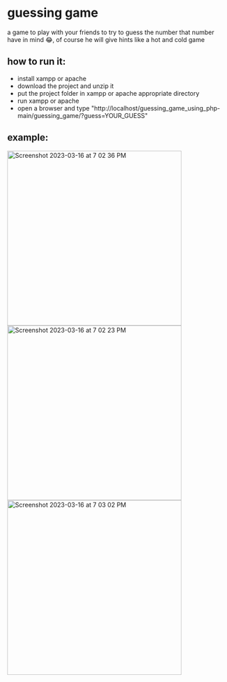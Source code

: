 # guessing game
a game to play with your friends to try to guess the number that number have in mind 😂, of course he will give hints like a hot and cold game

## how to run it:
* install xampp or apache
* download the project and unzip it
* put the project folder in xampp or apache appropriate directory
* run xampp or apache
* open a browser and type "http://localhost/guessing_game_using_php-main/guessing_game/?guess=YOUR_GUESS"

## example:

<img width="400" alt="Screenshot 2023-03-16 at 7 02 36 PM" src="https://user-images.githubusercontent.com/55524560/225681601-534dd635-514d-4854-9864-a8717ac6b441.png">
<img width="400" alt="Screenshot 2023-03-16 at 7 02 23 PM" src="https://user-images.githubusercontent.com/55524560/225681582-a4227004-8258-4e3b-9039-5e7471334b2e.png"><img width="400" alt="Screenshot 2023-03-16 at 7 03 02 PM" src="https://user-images.githubusercontent.com/55524560/225681614-360ee55a-10fc-40f9-a277-8ba750a0fe61.png">


